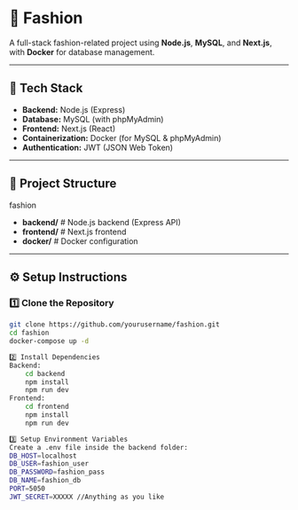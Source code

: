 # 👗 Fashion

A full-stack fashion-related project using **Node.js**, **MySQL**, and **Next.js**, with **Docker** for database management.

---

## 🚀 Tech Stack

- **Backend:** Node.js (Express)
- **Database:** MySQL (with phpMyAdmin)
- **Frontend:** Next.js (React)
- **Containerization:** Docker (for MySQL & phpMyAdmin)
- **Authentication:** JWT (JSON Web Token)

---

## 📁 Project Structure

fashion 
- **backend/** # Node.js backend (Express API)
- **frontend/** # Next.js frontend 
- **docker/** # Docker configuration

---

## ⚙️ Setup Instructions

### **1️⃣ Clone the Repository**
```sh
git clone https://github.com/yourusername/fashion.git
cd fashion
docker-compose up -d

2️⃣ Install Dependencies
Backend:
    cd backend
    npm install
    npm run dev
Frontend:
    cd frontend
    npm install
    npm run dev

3️⃣ Setup Environment Variables
Create a .env file inside the backend folder:
DB_HOST=localhost
DB_USER=fashion_user
DB_PASSWORD=fashion_pass
DB_NAME=fashion_db
PORT=5050
JWT_SECRET=XXXXX //Anything as you like
